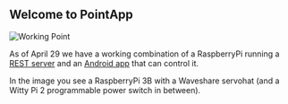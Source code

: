 ## Welcome to PointApp

![Working Point](https://raw.githubusercontent.com/varkenvarken/PointApp/gh-pages/pointmovement.webp)

As of April 29 we have a working combination of a RaspberryPi running a [REST server](https://github.com/varkenvarken/Point) and an [Android app](https://github.com/varkenvarken/PointApp) that can control it.

In the image you see a RaspberryPi 3B with a Waveshare servohat (and a Witty Pi 2 programmable power switch in between).
